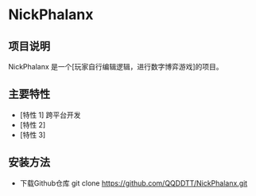 # NickPhalanx

## 项目说明
NickPhalanx 是一个[玩家自行编辑逻辑，进行数字博弈游戏]的项目。

## 主要特性
- [特性 1] 跨平台开发
- [特性 2] 
- [特性 3]

## 安装方法

 - 下载Github仓库
git clone https://github.com/QQDDTT/NickPhalanx.git

